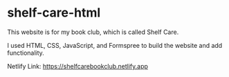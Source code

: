 # shelf-care-html

This website is for my book club, which is called Shelf Care.

I used HTML, CSS, JavaScript, and Formspree to build the website and add functionality.

Netlify Link:
https://shelfcarebookclub.netlify.app